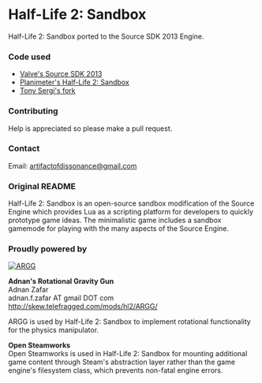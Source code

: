 # Half-Life 2: Sandbox
Half-Life 2: Sandbox ported to the Source SDK 2013 Engine.

### Code used
* [Valve's Source SDK 2013](https://github.com/valveSoftware/source-sdk-2013)
* [Planimeter's Half-Life 2: Sandbox](https://github.com/planimeter/hl2sb-src)
* [Tony Sergi's fork](https://github.com/tonysergi/source-sdk-2013)

### Contributing
Help is appreciated so please make a pull request.

### Contact
Email: artifactofdissonance@gmail.com

### Original README
Half-Life 2: Sandbox is an open-source sandbox modification of the Source Engine which provides Lua as a scripting platform for developers to quickly prototype game ideas. The minimalistic game includes a sandbox gamemode for playing with the many aspects of the Source Engine.

### Proudly powered by

[![ARGG](http://media.moddb.com/images/downloads/1/6/5011/profile.jpg "ARGG")](http://skew.telefragged.com/mods/hl2/ARGG)

**Adnan's Rotational Gravity Gun**  
Adnan Zafar  
adnan.f.zafar AT gmail DOT com  
http://skew.telefragged.com/mods/hl2/ARGG/  

ARGG is used by Half-Life 2: Sandbox to implement rotational functionality for the physics manipulator.

**Open Steamworks**  
Open Steamworks is used in Half-Life 2: Sandbox for mounting additional game content through Steam's abstraction layer rather than the game engine's filesystem class, which prevents non-fatal engine errors.